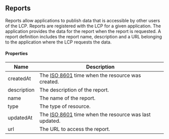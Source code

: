 ## Reports

Reports allow applications to publish data that is accessible by other users of the LCP. Reports are registered with the LCP for a given application. The application provides the data for the report when the report is requested. A report definition includes the report name, description and a URL belonging to the application where the LCP requests the data.

#### Properties

<table>
    <thead>
        <tr>
            <th>Name</th>
            <th>Description</th>
        </tr>
    </thead>
    <tbody>
        <tr>
            <td>createdAt</td>
            <td>The <a href="http://en.wikipedia.org/wiki/ISO_8601">ISO 8601</a> time when the resource was created.</td>
        </tr>
        <tr>
            <td>description</td>
            <td>The description of the report.</td>
        </tr>
        <tr>
            <td>name</td>
            <td>The name of the report.</td>
        </tr>
        <tr>
            <td>type</td>
            <td>The type of resource.</td>
        </tr>
        <tr>
            <td>updatedAt</td>
            <td>The <a href="http://en.wikipedia.org/wiki/ISO_8601">ISO 8601</a> time when the resource was last updated.</td>
        </tr>
        <tr>
            <td>url</td>
            <td>The URL to access the report.</td>
        </tr>
    </tbody>
</table>














